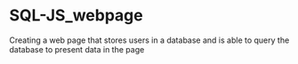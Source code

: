 # SQL-JS_webpage
Creating a web page that stores users in a database and is able to query the database to present data in the page
